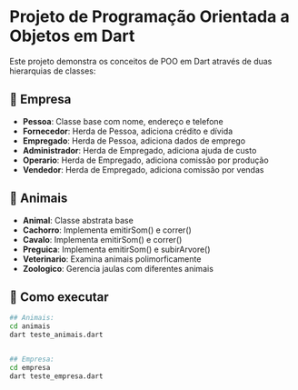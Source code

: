 # Projeto de Programação Orientada a Objetos em Dart

Este projeto demonstra os conceitos de POO em Dart através de duas hierarquias de classes:

## 🏢 Empresa
- **Pessoa**: Classe base com nome, endereço e telefone
- **Fornecedor**: Herda de Pessoa, adiciona crédito e dívida
- **Empregado**: Herda de Pessoa, adiciona dados de emprego
- **Administrador**: Herda de Empregado, adiciona ajuda de custo
- **Operario**: Herda de Empregado, adiciona comissão por produção
- **Vendedor**: Herda de Empregado, adiciona comissão por vendas

## 🐾 Animais
- **Animal**: Classe abstrata base
- **Cachorro**: Implementa emitirSom() e correr()
- **Cavalo**: Implementa emitirSom() e correr()
- **Preguica**: Implementa emitirSom() e subirArvore()
- **Veterinario**: Examina animais polimorficamente
- **Zoologico**: Gerencia jaulas com diferentes animais

## 🚀 Como executar
```bash
## Animais:
cd animais
dart teste_animais.dart


## Empresa:
cd empresa
dart teste_empresa.dart


